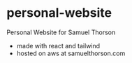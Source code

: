 # personal-website

Personal Website for Samuel Thorson

- made with react and tailwind
- hosted on aws at samuelthorson.com
